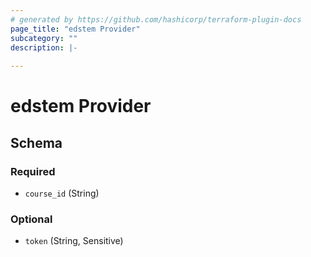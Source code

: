 ```yaml
---
# generated by https://github.com/hashicorp/terraform-plugin-docs
page_title: "edstem Provider"
subcategory: ""
description: |-
  
---
```


# edstem Provider





<!-- schema generated by tfplugindocs -->
## Schema

### Required

- `course_id` (String)

### Optional

- `token` (String, Sensitive)
